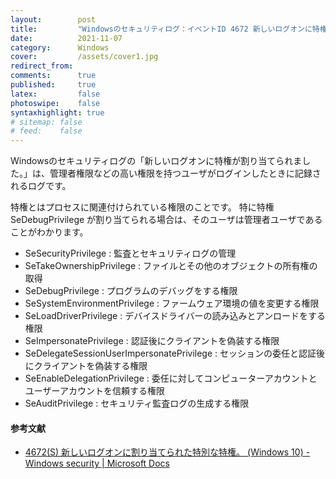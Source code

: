 ```yaml
---
layout:        post
title:         "Windowsのセキュリティログ：イベントID 4672 新しいログオンに特権が割り当てられました。について"
date:          2021-11-07
category:      Windows
cover:         /assets/cover1.jpg
redirect_from:
comments:      true
published:     true
latex:         false
photoswipe:    false
syntaxhighlight: true
# sitemap: false
# feed:    false
---
```


Windowsのセキュリティログの「新しいログオンに特権が割り当てられました。」は、管理者権限などの高い権限を持つユーザがログインしたときに記録されるログです。

特権とはプロセスに関連付けられている権限のことです。
特に特権 SeDebugPrivilege が割り当てられる場合は、そのユーザは管理者ユーザであることがわかります。

* SeSecurityPrivilege : 監査とセキュリティログの管理
* SeTakeOwnershipPrivilege : ファイルとその他のオブジェクトの所有権の取得
* SeDebugPrivilege : プログラムのデバッグをする権限
* SeSystemEnvironmentPrivilege : ファームウェア環境の値を変更する権限
* SeLoadDriverPrivilege : デバイスドライバーの読み込みとアンロードをする権限
* SeImpersonatePrivilege : 認証後にクライアントを偽装する権限
* SeDelegateSessionUserImpersonatePrivilege : セッションの委任と認証後にクライアントを偽装する権限
* SeEnableDelegationPrivilege : 委任に対してコンピューターアカウントとユーザーアカウントを信頼する権限
* SeAuditPrivilege : セキュリティ監査ログの生成する権限

#### 参考文献
- [4672(S) 新しいログオンに割り当てられた特別な特権。 (Windows 10) - Windows security \| Microsoft Docs](https://docs.microsoft.com/ja-jp/windows/security/threat-protection/auditing/event-4672)
